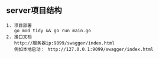 ## server项目结构

```shell
1. 项目部署
   go mod tidy && go run main.go
2. 接口文档
   http://服务器ip:9099/swagger/index.html
   例如本地启动： http://127.0.0.1:9099/swagger/index.html
```

